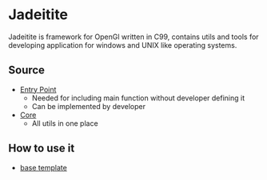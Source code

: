 # Jadeitite

Jadeitite is framework for OpenGl written in C99, 
contains utils and tools for developing application 
for windows and UNIX like operating systems.

## Source

* [Entry Point](src/jadeitite_entrypoint_glut.c)
  * Needed for including main function without developer defining it
  * Can be implemented by developer
* [Core](src/jadeitite.h)
  * All utils in one place 

## How to use it

- [base template](examples/base_template/src/main.c)
